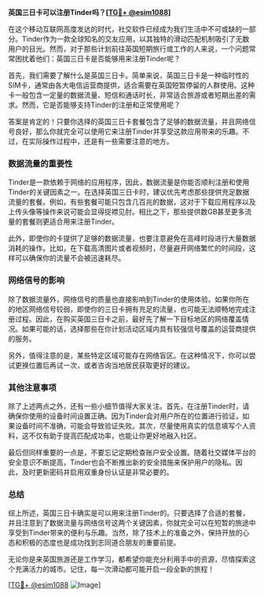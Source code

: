 **英国三日卡可以注册Tinder吗？[[TG💪+ @esim1088](https://t.me/s/esim1088)]**

在这个移动互联网高度发达的时代，社交软件已经成为我们生活中不可或缺的一部分。Tinder作为一款全球知名的交友应用，以其独特的滑动匹配机制吸引了无数用户的目光。然而，对于那些计划前往英国短期旅行或工作的人来说，一个问题常常困扰着他们：英国三日卡是否能够用来注册Tinder呢？

首先，我们需要了解什么是英国三日卡。简单来说，英国三日卡是一种临时性的SIM卡，通常由各大电信运营商提供，适合需要在英国短暂停留的人群使用。这种卡一般包含一定量的数据流量、短信和通话时长，非常适合旅游或者短期出差的需求。然而，它是否能够支持Tinder的注册和正常使用呢？

答案是肯定的！只要你选择的英国三日卡套餐包含了足够的数据流量，并且网络信号良好，那么你就完全可以使用它来注册Tinder并享受这款应用带来的乐趣。不过，在实际操作过程中，还是有一些需要注意的地方。

### 数据流量的重要性

Tinder是一款依赖于网络的应用程序，因此，数据流量是你能否顺利注册和使用Tinder的关键因素之一。在选择英国三日卡时，建议优先考虑那些提供充足数据流量的套餐。例如，有些套餐可能只包含几百兆的数据，这对于下载应用程序以及上传头像等操作来说可能会显得捉襟见肘。相比之下，那些提供数GB甚至更多流量的套餐则更适合用来注册Tinder。

此外，即使你的卡提供了足够的数据流量，也要注意避免在高峰时段进行大量数据消耗的操作。比如，在下载高清图片或者视频时，尽量避开网络繁忙的时间段，这样可以确保你的流量不会被迅速耗尽。

### 网络信号的影响

除了数据流量外，网络信号的质量也直接影响到Tinder的使用体验。如果你所在的地区网络信号较弱，即使你的三日卡拥有充足的流量，也可能无法顺畅地完成注册过程。因此，在购买英国三日卡之前，最好先了解一下目标地区的网络覆盖情况。如果可能的话，选择那些在你计划活动区域内具有较强信号覆盖的运营商提供的服务。

另外，值得注意的是，某些特定区域可能存在网络盲区。在这种情况下，你可以尝试更换位置后再试一次，或者咨询当地居民获取更好的建议。

### 其他注意事项

除了上述两点之外，还有一些小细节值得大家关注。首先，在注册Tinder时，请确保你使用的设备时间设置正确。因为Tinder会对用户所在的位置进行验证，如果设备时间不准确，可能会导致验证失败。其次，尽量使用真实的信息填写个人资料，这不仅有助于提高匹配成功率，也能让你更好地融入社区。

最后但同样重要的一点是，不要忘记定期检查账户安全设置。随着社交媒体平台的安全意识不断提高，Tinder也会不断推出新的安全措施来保护用户的隐私。因此，及时更新密码并启用双重身份认证是非常必要的。

### 总结

综上所述，英国三日卡确实是可以用来注册Tinder的。只要选择了合适的套餐，并且注意到了数据流量与网络信号这两个关键因素，你就完全可以在短暂的旅途中享受到Tinder带来的便利与乐趣。当然，除了技术上的准备之外，保持开放的心态和积极的态度也是成功找到志同道合朋友的重要前提。

无论你是来英国旅游还是工作学习，都希望你能充分利用手中的资源，尽情探索这个充满活力的城市。记住，每一次滑动都可能开启一段全新的旅程！

[[TG💪+ @esim1088](https://t.me/s/esim1088) ![Image](https://i.postimg.cc/4NQfJmqS/Snipaste-2025-05-13-00-14-12.png)]